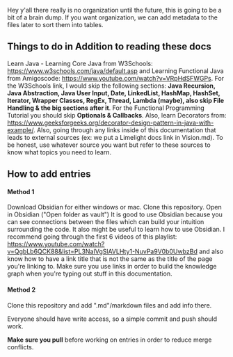 Hey y'all there really is no organization until the future, this is going to be a bit of a brain dump. If you want organization, we can add metadata to the files later to sort them into tables.

## Things to do in Addition to reading these docs
Learn Java - Learning Core Java from W3Schools: https://www.w3schools.com/java/default.asp and Learning Functional Java from Amigoscode: https://www.youtube.com/watch?v=VRpHdSFWGPs. For the W3Schools link, I would skip the following sections: **Java Recursion, Java Abstraction, Java User Input, Date, LinkedList, HashMap, HashSet, Iterator, Wrapper Classes, RegEx, Thread, Lambda (maybe), also skip File Handling & the big sections after it**. For the Functional Programming Tutorial you should skip **Optionals & Callbacks**. Also, learn Decorators from: https://www.geeksforgeeks.org/decorator-design-pattern-in-java-with-example/. Also, going through any links inside of this documentation that leads to external sources (ex: we put a Limelight docs link in Vision.md). To be honest, use whatever source you want but refer to these sources to know what topics you need to learn. 

## How to add entries


#### Method 1
Download Obsidian for either windows or mac. Clone this repository. Open in Obsidian ("Open folder as vault")
It is good to use Obsidian because you can see connections between the files which can build your intuition surrounding the code. It also might be useful to learn how to use Obsidian. I recommend going through the first 6 videos of this playlist: https://www.youtube.com/watch?v=QgbLb6QCK88&list=PL3NaIVgSlAVLHty1-NuvPa9V0b0UwbzBd and also know how to have a link title that is not the same as the title of the page you're linking to. Make sure you use links in order to build the knowledge graph when you're typing out stuff in this documentation.

#### Method 2
Clone this repository and add ".md"/markdown files and add info there.

Everyone should have write access, so a simple commit and push should work. 

**Make sure you pull** before working on entries in order to reduce merge conflicts.
